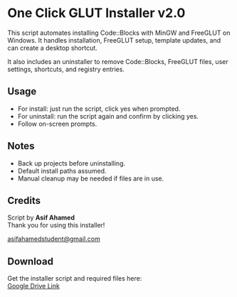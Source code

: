 # One Click GLUT Installer v2.0

This script automates installing Code::Blocks with MinGW and FreeGLUT on Windows. It handles installation, FreeGLUT setup, template updates, and can create a desktop shortcut.

It also includes an uninstaller to remove Code::Blocks, FreeGLUT files, user settings, shortcuts, and registry entries.

## Usage

- For install: just run the script, click yes when prompted.
- For uninstall: run the script again and confirm by clicking yes.
- Follow on-screen prompts.

## Notes

- Back up projects before uninstalling.
- Default install paths assumed.
- Manual cleanup may be needed if files are in use.

## Credits

Script by **Asif Ahamed**  
Thank you for using this installer!

[asifahamedstudent@gmail.com](mailto:asifahamedstudent@gmail.com)

## Download

Get the installer script and required files here:  
[Google Drive Link](https://drive.google.com/file/d/1bjIk7F-yfzkKvXCU5pt9g3SbFr551Tz8/view?usp=sharing)
